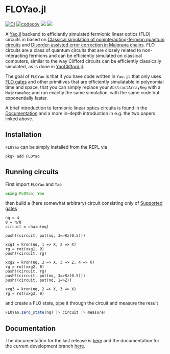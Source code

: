 # FLOYao.jl

[![CI][ci-img]][ci-url]
[![codecov][codecov-img]](codecov-url)
[![][docs-stable-img]][docs-stable-url]
[![][docs-dev-img]][docs-dev-url]


A [Yao.jl](https://github.com/QuantumBFS/Yao.jl) backend to efficiently simulated
fermionic linear optics (FLO) circuits in  based on
[Classical simulation of noninteracting-fermion quantum circuits](https://arxiv.org/abs/quant-ph/0108010)
and [Disorder-assisted error correction in Majorana chains](https://arxiv.org/abs/1108.3845).
FLO circuits are a class of quantum circuits that are closely related to
non-interacting fermions and can be efficiently simulated on classical
computers, similar to the way Clifford circuits can be efficiently classically
simulated, as is done in
[YaoClifford.jl](https://github.com/QuantumBFS/YaoClifford.jl).

The goal of `FLOYao` is that if you have code written in `Yao.jl` that only 
uses [FLO gates](https://quantumbfs.github.io/FLOYao.jl/stable/supported_gates/)
and other primitives that are efficiently simulatable in polynomial time and 
space, that you can simply replace your `AbstractArrayReg` with a `MajoranaReg`
and run exactly the same simulation, with the same code but exponentially faster.

A brief introduction to fermionic linear optics circuits is found in the 
[Documentation](docs-stable-url) and a more in-depth introduction in e.g. the two papers linked above.


## Installation
`FLOYao` can be simply installed from the REPL via

```jl-repl
pkg> add FLOYao
```

## Running circuits
First import `FLOYao` and `Yao`
```julia
using FLOYao, Yao
```
then build a (here somewhat arbitrary) circuit consisting only of [Supported gates](https://quantumbfs.github.io/FLOYao.jl/stable/background/)

```jldoctest quickstart; output=false
nq = 4
θ = π/8
circuit = chain(nq)

push!(circuit, put(nq, 3=>Rz(0.5)))

xxg1 = kron(nq, 1 => X, 2 => X)
rg = rot(xxg1, θ)
push!(circuit, rg)  

xxg2 = kron(nq, 2 => X, 3 => Z, 4 => X)
rg = rot(xxg2, θ)
push!(circuit, rg)  
push!(circuit, put(nq, 3=>Rz(0.5)))
push!(circuit, put(nq, 1=>Z))

xxg3 = kron(nq, 2 => X, 3 => X)
rg = rot(xxg3, θ)
```

and create a FLO state, pipe it through the circuit and measure the result

```julia
FLOYao.zero_state(nq) |> circuit |> measure!
```

## Documentation
The documentation for the last release is [here][docs-stable-url] and the documentation
for the current development branch [here][docs-dev-url].

[ci-img]: https://github.com/QuantumBFS/FLOYao.jl/workflows/CI/badge.svg
[ci-url]: https://github.com/QuantumBFS/FLOYao.jl/actions
[codecov-img]: https://codecov.io/gh/QuantumBFS/FLOYao.jl/branch/master/graph/badge.svg?token=U604BQGRV1
[codecov-url]: https://codecov.io/gh/QuantumBFS/FLOYao.jl
[docs-dev-img]: https://img.shields.io/badge/docs-dev-blue.svg
[docs-dev-url]: https://QuantumBFS.github.io/FLOYao.jl/dev/
[docs-stable-img]: https://img.shields.io/badge/docs-stable-blue.svg
[docs-stable-url]: https://QuantumBFS.github.io/FLOYao.jl/stable


